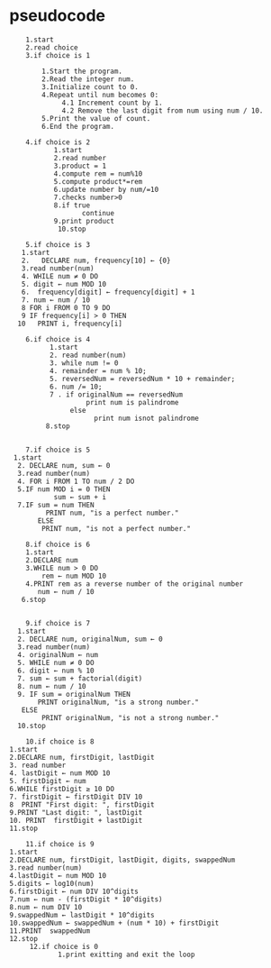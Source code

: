  # pseudocode
        1.start
        2.read choice
        3.if choice is 1 
              
            1.Start the program.
            2.Read the integer num.
            3.Initialize count to 0.
            4.Repeat until num becomes 0: 
                 4.1 Increment count by 1. 
                 4.2 Remove the last digit from num using num / 10.
            5.Print the value of count.
            6.End the program.

        4.if choice is 2
               1.start
               2.read number
               3.product = 1
               4.compute rem = num%10
               5.compute product*=rem
               6.update number by num/=10
               7.checks number>0
               8.if true
                      continue
               9.print product       
                10.stop      
                      
        5.if choice is 3
       1.start
       2.   DECLARE num, frequency[10] ← {0}
       3.read number(num)
       4. WHILE num ≠ 0 DO
       5. digit ← num MOD 10
       6.  frequency[digit] ← frequency[digit] + 1
       7. num ← num / 10
       8 FOR i FROM 0 TO 9 DO
       9 IF frequency[i] > 0 THEN
      10   PRINT i, frequency[i]
         
        6.if choice is 4
              1.start
              2. read number(num)
              3. while num != 0
              4. remainder = num % 10;
              5. reversedNum = reversedNum * 10 + remainder;
              6. num /= 10;
              7 . if originalNum == reversedNum
                       print num is palindrome
                   else 
                         print num isnot palindrome
             8.stop
               
        
        7.if choice is 5
     1.start   
      2. DECLARE num, sum ← 0
      3.read number(num)
      4. FOR i FROM 1 TO num / 2 DO
      5.IF num MOD i = 0 THEN
               sum ← sum + i
      7.IF sum = num THEN
             PRINT num, "is a perfect number."
           ELSE
            PRINT num, "is not a perfect number."

        8.if choice is 6
        1.start
        2.DECLARE num
        3.WHILE num > 0 DO
            rem ← num MOD 10
        4.PRINT rem as a reverse number of the original number
           num ← num / 10
       6.stop


        9.if choice is 7
      1.start
      2. DECLARE num, originalNum, sum ← 0
      3.read number(num)
      4. originalNum ← num
      5. WHILE num ≠ 0 DO
      6. digit ← num % 10
      7. sum ← sum + factorial(digit)
      8. num ← num / 10
      9. IF sum = originalNum THEN
           PRINT originalNum, "is a strong number."
       ELSE
            PRINT originalNum, "is not a strong number."
      10.stop

        10.if choice is 8
    1.start
    2.DECLARE num, firstDigit, lastDigit
    3. read number
    4. lastDigit ← num MOD 10
    5. firstDigit ← num
    6.WHILE firstDigit ≥ 10 DO
    7. firstDigit ← firstDigit DIV 10
    8  PRINT "First digit: ", firstDigit
    9.PRINT "Last digit: ", lastDigit
    10. PRINT  firstDigit + lastDigit
    11.stop
    
        11.if choice is 9
    1.start
    2.DECLARE num, firstDigit, lastDigit, digits, swappedNum
    3.read number(num)
    4.lastDigit ← num MOD 10
    5.digits ← log10(num)
    6.firstDigit ← num DIV 10^digits
    7.num ← num - (firstDigit * 10^digits)
    8.num ← num DIV 10
    9.swappedNum ← lastDigit * 10^digits
    10.swappedNum ← swappedNum + (num * 10) + firstDigit
    11.PRINT  swappedNum
    12.stop
         12.if choice is 0
                1.print exitting and exit the loop
    

        
